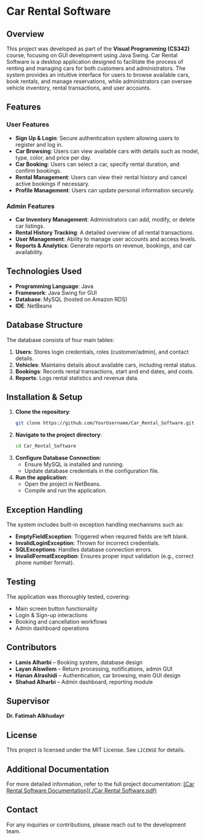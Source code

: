 # Car Rental Software

## Overview
This project was developed as part of the **Visual Programming (CS342)** course, focusing on GUI development using Java Swing.
Car Rental Software is a desktop application designed to facilitate the process of renting and managing cars for both customers and administrators. The system provides an intuitive interface for users to browse available cars, book rentals, and manage reservations, while administrators can oversee vehicle inventory, rental transactions, and user accounts.

## Features

### User Features
- **Sign Up & Login**: Secure authentication system allowing users to register and log in.
- **Car Browsing**: Users can view available cars with details such as model, type, color, and price per day.
- **Car Booking**: Users can select a car, specify rental duration, and confirm bookings.
- **Rental Management**: Users can view their rental history and cancel active bookings if necessary.
- **Profile Management**: Users can update personal information securely.

### Admin Features
- **Car Inventory Management**: Administrators can add, modify, or delete car listings.
- **Rental History Tracking**: A detailed overview of all rental transactions.
- **User Management**: Ability to manage user accounts and access levels.
- **Reports & Analytics**: Generate reports on revenue, bookings, and car availability.

## Technologies Used
- **Programming Language**: Java
- **Framework**: Java Swing for GUI
- **Database**: MySQL (hosted on Amazon RDS)
- **IDE**: NetBeans

## Database Structure
The database consists of four main tables:
1. **Users**: Stores login credentials, roles (customer/admin), and contact details.
2. **Vehicles**: Maintains details about available cars, including rental status.
3. **Bookings**: Records rental transactions, start and end dates, and costs.
4. **Reports**: Logs rental statistics and revenue data.

## Installation & Setup
1. **Clone the repository**:
   ```sh
   git clone https://github.com/YourUsername/Car_Rental_Software.git
   ```
2. **Navigate to the project directory**:
   ```sh
   cd Car_Rental_Software
   ```
3. **Configure Database Connection**:
   - Ensure MySQL is installed and running.
   - Update database credentials in the configuration file.
4. **Run the application**:
   - Open the project in NetBeans.
   - Compile and run the application.

## Exception Handling
The system includes built-in exception handling mechanisms such as:
- **EmptyFieldException**: Triggered when required fields are left blank.
- **InvalidLoginException**: Thrown for incorrect credentials.
- **SQLExceptions**: Handles database connection errors.
- **InvalidFormatException**: Ensures proper input validation (e.g., correct phone number format).

## Testing
The application was thoroughly tested, covering:
- Main screen button functionality
- Login & Sign-up interactions
- Booking and cancellation workflows
- Admin dashboard operations

## Contributors
- **Lamis Alharbi** – Booking system, database design
- **Layan Alswilem** – Return processing, notifications, admin GUI
- **Hanan Alrashidi** – Authentication, car browsing, main GUI design
- **Shahad Alharbi** – Admin dashboard, reporting module

## Supervisor
**Dr. Fatimah Alkhudayr**

## License
This project is licensed under the MIT License. See `LICENSE` for details.

## Additional Documentation
For more detailed information, refer to the full project documentation:
[[Car Rental Software Documentation](./Car Rental Software.pdf)](https://github.com/Lamisx/car_Rentel/blob/main/Car%20Rental%20Software.pdf)

## Contact
For any inquiries or contributions, please reach out to the development team.

